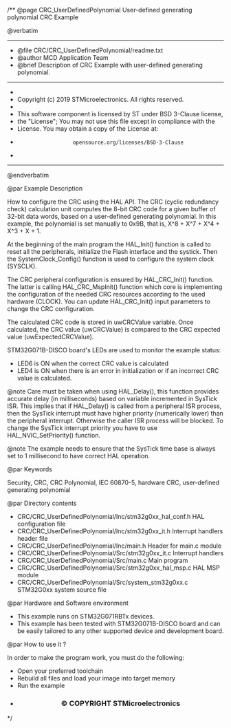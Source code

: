 /**
  @page CRC_UserDefinedPolynomial User-defined generating polynomial CRC Example
  
  @verbatim
  ******************************************************************************
  * @file    CRC/CRC_UserDefinedPolynomial/readme.txt 
  * @author  MCD Application Team
  * @brief   Description of CRC Example with user-defined generating polynomial.
  ******************************************************************************
  *
  * Copyright (c) 2019 STMicroelectronics. All rights reserved.
  *
  * This software component is licensed by ST under BSD 3-Clause license,
  * the "License"; You may not use this file except in compliance with the
  * License. You may obtain a copy of the License at:
  *                       opensource.org/licenses/BSD-3-Clause
  *
  ******************************************************************************
  @endverbatim

@par Example Description 

How to configure the CRC using the HAL API. The CRC (cyclic
redundancy check) calculation unit computes the 8-bit CRC code for a given
buffer of 32-bit data words, based on a user-defined generating polynomial.
In this example, the polynomial is set manually to 0x9B, that is,
X^8 + X^7 + X^4 + X^3 + X + 1.

At the beginning of the main program the HAL_Init() function is called to reset 
all the peripherals, initialize the Flash interface and the systick.
Then the SystemClock_Config() function is used to configure the system
clock (SYSCLK).

The CRC peripheral configuration is ensured by HAL_CRC_Init() function.
The latter is calling HAL_CRC_MspInit() function which core is implementing
the configuration of the needed CRC resources according to the used hardware (CLOCK). 
You can update HAL_CRC_Init() input parameters to change the CRC configuration.

The calculated CRC code is stored in uwCRCValue variable.
Once calculated, the CRC value (uwCRCValue) is compared to the CRC expected value (uwExpectedCRCValue).

STM32G071B-DISCO board's LEDs are used to monitor the example status:
  - LED6 is ON when the correct CRC value is calculated
  - LED4 is ON when there is an error in initialization or if an incorrect CRC value is calculated.

@note Care must be taken when using HAL_Delay(), this function provides accurate delay (in milliseconds)
      based on variable incremented in SysTick ISR. This implies that if HAL_Delay() is called from
      a peripheral ISR process, then the SysTick interrupt must have higher priority (numerically lower)
      than the peripheral interrupt. Otherwise the caller ISR process will be blocked.
      To change the SysTick interrupt priority you have to use HAL_NVIC_SetPriority() function.
      
@note The example needs to ensure that the SysTick time base is always set to 1 millisecond
 to have correct HAL operation.

@par Keywords

Security, CRC, CRC Polynomial, IEC 60870-5, hardware CRC, user-defined generating polynomial

@par Directory contents
  
  - CRC/CRC_UserDefinedPolynomial/Inc/stm32g0xx_hal_conf.h    HAL configuration file
  - CRC/CRC_UserDefinedPolynomial/Inc/stm32g0xx_it.h          Interrupt handlers header file
  - CRC/CRC_UserDefinedPolynomial/Inc/main.h                  Header for main.c module
  - CRC/CRC_UserDefinedPolynomial/Src/stm32g0xx_it.c          Interrupt handlers
  - CRC/CRC_UserDefinedPolynomial/Src/main.c                  Main program
  - CRC/CRC_UserDefinedPolynomial/Src/stm32g0xx_hal_msp.c     HAL MSP module 
  - CRC/CRC_UserDefinedPolynomial/Src/system_stm32g0xx.c      STM32G0xx system source file

     
@par Hardware and Software environment

  - This example runs on STM32G071RBTx devices.
  - This example has been tested with STM32G071B-DISCO board and can be
    easily tailored to any other supported device and development board.

@par How to use it ? 

In order to make the program work, you must do the following:
 - Open your preferred toolchain 
 - Rebuild all files and load your image into target memory
 - Run the example
 
 * <h3><center>&copy; COPYRIGHT STMicroelectronics</center></h3>
 */
 
